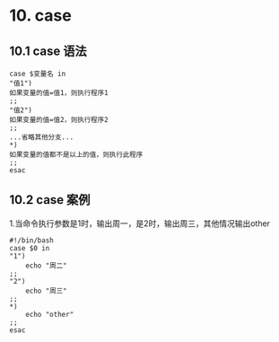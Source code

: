 # 10. case

## 10.1 case 语法
```
case $变量名 in
"值1")
如果变量的值=值1，则执行程序1
;;
"值2")
如果变量的值=值2，则执行程序2
;;
...省略其他分支...
*)
如果变量的值都不是以上的值，则执行此程序
;;
esac
```

## 10.2 case 案例
1.当命令执行参数是1时，输出周一，是2时，输出周三，其他情况输出other
```
#!/bin/bash
case $0 in
"1")
	echo "周二"
;;
"2")
	echo "周三"
;;
*)
	echo "other"
;;
esac
```